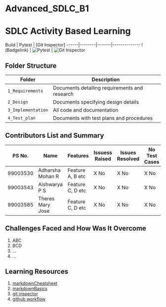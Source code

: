 # Advanced_SDLC_B1

# SDLC Activity Based Learning

Build | Pytest | [Git Inspector]
------|--------|-------|--------------
!(Badgelink) | ![Pytest](Badgelink) | ![Git Inspector](Badgelink)


## Folder Structure
Folder             | Description
-------------------| -----------------------------------------
`1_Requirements`   | Documents detailing requirements and research
`2_Design`         | Documents specifying design details
`3_Implementation` | All code and documentation
`4_Test_plan`      | Documents with test plans and procedures

## Contributors List and Summary

PS No. |  Name   |    Features    | Issuess Raised |Issues Resolved|No Test Cases|Test Case Pass
-------|---------|----------------|----------------|---------------|-------------|--------------
99003530 | Adharsha Mohan R  | Feature A, B etc    | X No     | X No   |X No   |X No     
99003543 | Aishwarya P S  | Feature C, D etc    | X No     | X No   |X No   |X No  
99003585 | Theres Mary Jose  | Feature C, D etc    | X No     | X No   |X No   |X No 

## Challenges Faced and How Was It Overcome

1. ABC
2. BCD
3. ...
4. ...

## Learning Resources
1. [markdownCheatsheet](https://github.com/adam-p/markdown-here/wiki/Markdown-Cheatsheet)
2. [markdownBasics](https://guides.github.com/features/mastering-markdown/)
3. [git inspector](https://github.com/ejwa/gitinspector.git)
4. [github workflow](https://docs.github.com/en/actions/learn-github-action)
